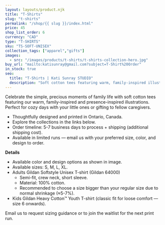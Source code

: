 ```yaml
---
layout: layouts/product.njk
title: "T-Shirts"
slug: "t-shirts"
permalink: "/shop/{{ slug }}/index.html"
price: 45
shop_list_order: 6
currency: "CAD"
type: "T-SHIRTS"
sku: "TS-SOFT-UNISEX"
collection_tags: ["apparel","gifts"]
images:
  - src: "/images/products/t-shirts/t-shirts-collection-hero.jpg"
buy_url: "mailto:katisunray@gmail.com?subject=T-Shirt%20Order"
in_stock: true
seo:
  title: "T-Shirts | Kati Sunray STUDIO"
  description: "Soft cotton tees featuring warm, family-inspired illustrations."
---
```


Celebrate the simple, precious moments of family life with soft cotton tees featuring our warm, family-inspired and presence-inspired illustrations. Perfect for cozy days with your little ones or gifting to fellow caregivers.

- Thoughtfully designed and printed in Ontario, Canada.
- Explore the collections in the links below.
- Order timeline: 5-7 business days to process + shipping (additional shipping cost).
- Available in limited runs — email us with your preferred size, color, and design to order.

**Details**

- Available color and design options as shown in image.
- Available sizes: S, M, L, XL.
- Adults Gildan Softstyle Unisex T-shirt (Gildan 64000)
  - Semi-fit, crew neck, short sleeve.
  - Material: 100% cotton.
  - Recommended to choose a size bigger than your regular size due to normal shrinkage (≈5-7%).
- Kids Gildan Heavy Cotton™ Youth T-shirt (classic fit for loose comfort — size 6 onwards).

Email us to request sizing guidance or to join the waitlist for the next print run.
